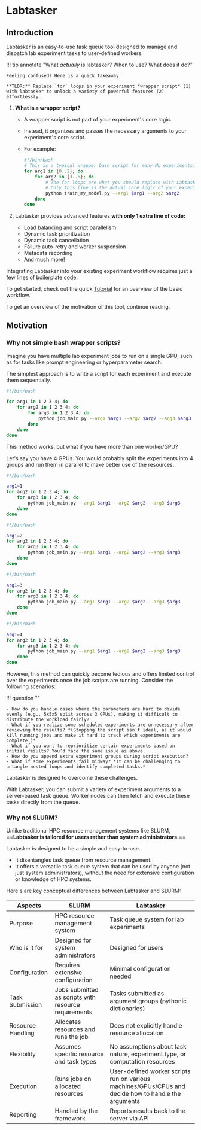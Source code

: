 # Labtasker

## Introduction

Labtasker is an easy-to-use task queue tool designed to manage and dispatch lab experiment tasks to user-defined
workers.

!!! tip annotate "What *actually* is labtasker? When to use? What does it do?"

    Feeling confused? Here is a quick takeaway:

    **TLDR:** Replace `for` loops in your experiment *wrapper script* (1) with labtasker to unlock a variety of powerful features (2)
    effortlessly.

1. **What is a wrapper script?**
    - A wrapper script is not part of your experiment's core logic.
    - Instead, it organizes and passes the necessary arguments to your experiment's core script.
    - For example:

       ```bash
       #!/bin/bash
       # This is a typical wrapper bash script for many ML experiments.
       for arg1 in {0..2}; do
           for arg2 in {3..5}; do
               # The for loops are what you should replace with Labtasker.
               # Only this line is the actual core logic of your experiment.
               python train_my_model.py --arg1 $arg1 --arg2 $arg2
           done
       done
       ```

2. Labtasker provides advanced features **with only 1 extra line of code:**
    - Load balancing and script parallelism
    - Dynamic task prioritization
    - Dynamic task cancellation
    - Failure auto-retry and worker suspension
    - Metadata recording
    - And much more!

Integrating Labtasker into your existing experiment workflow requires just a few lines of boilerplate code.

To get started, check out the quick [Tutorial](./guide/basic.md) for an overview of the basic workflow.

To get an overview of the motivation of this tool, continue reading.

## Motivation

### Why not simple bash wrapper scripts?

Imagine you have multiple lab experiment jobs to run on a single GPU, such as for tasks like prompt engineering or
hyperparameter search.

The simplest approach is to write a script for each experiment and execute them sequentially.

```bash title="run_job.sh"
#!/bin/bash

for arg1 in 1 2 3 4; do
    for arg2 in 1 2 3 4; do
        for arg3 in 1 2 3 4; do
            python job_main.py --arg1 $arg1 --arg2 $arg2 --arg3 $arg3
        done
    done
done
```

This method works, but what if you have more than one worker/GPU?

Let's say you have 4 GPUs. You would probably split the experiments into 4 groups and run them in parallel to make
better use of the resources.

<div class="grid" markdown>

```bash title="run_job_1.sh"
#!/bin/bash

arg1=1
for arg2 in 1 2 3 4; do
    for arg3 in 1 2 3 4; do
        python job_main.py --arg1 $arg1 --arg2 $arg2 --arg3 $arg3
    done
done
```

```bash title="run_job_2.sh"
#!/bin/bash

arg1=2
for arg2 in 1 2 3 4; do
    for arg3 in 1 2 3 4; do
        python job_main.py --arg1 $arg1 --arg2 $arg2 --arg3 $arg3
    done
done
```

```bash title="run_job_3.sh"
#!/bin/bash

arg1=3
for arg2 in 1 2 3 4; do
    for arg3 in 1 2 3 4; do
        python job_main.py --arg1 $arg1 --arg2 $arg2 --arg3 $arg3
    done
done
```

```bash title="run_job_4.sh"
#!/bin/bash

arg1=4
for arg2 in 1 2 3 4; do
    for arg3 in 1 2 3 4; do
        python job_main.py --arg1 $arg1 --arg2 $arg2 --arg3 $arg3
    done
done
```

</div>

However, this method can quickly become tedious and offers limited control over the experiments once the job scripts are
running. Consider the following scenarios:

!!! question ""

    - How do you handle cases where the parameters are hard to divide evenly (e.g., 5x5x5 split across 3 GPUs), making it difficult to distribute the workload fairly?
    - What if you realize some scheduled experiments are unnecessary after reviewing the results? *(Stopping the script isn't ideal, as it would kill running jobs and make it hard to track which experiments are complete.)*
    - What if you want to reprioritize certain experiments based on initial results? You’d face the same issue as above.
    - How do you append extra experiment groups during script execution?
    - What if some experiments fail midway? *It can be challenging to untangle nested loops and identify completed tasks.*

Labtasker is designed to overcome these challenges.

With Labtasker, you can submit a variety of experiment arguments to a server-based task queue. Worker nodes can then
fetch and execute these tasks directly from the queue.

### Why not SLURM?

Unlike traditional HPC resource management systems like SLURM, ==**Labtasker is tailored for users rather than system
administrators.**==

Labtasker is designed to be a simple and easy-to-use.

- It disentangles task queue from resource management.
- It offers a versatile task queue system that can be used by anyone (not just system administrators), without the need
  for extensive configuration or knowledge of HPC systems.

Here's are key conceptual differences between Labtasker and SLURM:

| Aspects           | SLURM                                                | Labtasker                                                                                            |
|-------------------|------------------------------------------------------|------------------------------------------------------------------------------------------------------|
| Purpose           | HPC resource management system                       | Task queue system for lab experiments                                                                |
| Who is it for     | Designed for system administrators                   | Designed for users                                                                                   |
| Configuration     | Requires extensive configuration                     | Minimal configuration needed                                                                         |
| Task Submission   | Jobs submitted as scripts with resource requirements | Tasks submitted as argument groups (pythonic dictionaries)                                           |
| Resource Handling | Allocates resources and runs the job                 | Does not explicitly handle resource allocation                                                       |
| Flexibility       | Assumes specific resource and task types             | No assumptions about task nature, experiment type, or computation resources                          |
| Execution         | Runs jobs on allocated resources                     | User-defined worker scripts run on various machines/GPUs/CPUs and decide how to handle the arguments |
| Reporting         | Handled by the framework                             | Reports results back to the server via API                                                           |
